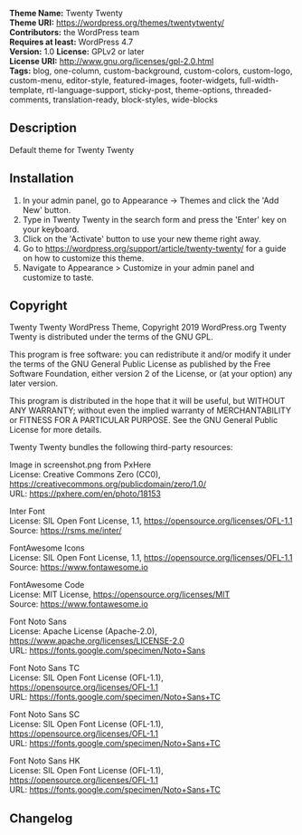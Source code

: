 **Theme Name:** Twenty Twenty  
**Theme URI:** https://wordpress.org/themes/twentytwenty/  
**Contributors:** the WordPress team  
**Requires at least:** WordPress 4.7  
**Version:** 1.0
**License:** GPLv2 or later  
**License URI:** http://www.gnu.org/licenses/gpl-2.0.html  
**Tags:** blog, one-column, custom-background, custom-colors, custom-logo, custom-menu, editor-style, featured-images, footer-widgets, full-width-template, rtl-language-support, sticky-post, theme-options, threaded-comments, translation-ready, block-styles, wide-blocks

## Description

Default theme for Twenty Twenty

## Installation

1. In your admin panel, go to Appearance -> Themes and click the 'Add New' button.
2. Type in Twenty Twenty in the search form and press the 'Enter' key on your keyboard.
3. Click on the 'Activate' button to use your new theme right away.
4. Go to https://wordpress.org/support/article/twenty-twenty/ for a guide on how to customize this theme.
5. Navigate to Appearance > Customize in your admin panel and customize to taste.

## Copyright

Twenty Twenty WordPress Theme, Copyright 2019 WordPress.org
Twenty Twenty is distributed under the terms of the GNU GPL.

This program is free software: you can redistribute it and/or modify
it under the terms of the GNU General Public License as published by
the Free Software Foundation, either version 2 of the License, or
(at your option) any later version.

This program is distributed in the hope that it will be useful,
but WITHOUT ANY WARRANTY; without even the implied warranty of
MERCHANTABILITY or FITNESS FOR A PARTICULAR PURPOSE. See the
GNU General Public License for more details.

Twenty Twenty bundles the following third-party resources:

Image in screenshot.png from PxHere  
License: Creative Commons Zero (CC0), https://creativecommons.org/publicdomain/zero/1.0/  
URL: https://pxhere.com/en/photo/18153

Inter Font  
License: SIL Open Font License, 1.1, https://opensource.org/licenses/OFL-1.1  
Source: https://rsms.me/inter/

FontAwesome Icons  
License: SIL Open Font License, 1.1, https://opensource.org/licenses/OFL-1.1  
Source: https://www.fontawesome.io

FontAwesome Code  
License: MIT License, https://opensource.org/licenses/MIT  
Source: https://www.fontawesome.io

Font Noto Sans  
License: Apache License (Apache-2.0), https://www.apache.org/licenses/LICENSE-2.0  
URL: https://fonts.google.com/specimen/Noto+Sans

Font Noto Sans TC  
License: SIL Open Font License (OFL-1.1), https://opensource.org/licenses/OFL-1.1  
URL: https://fonts.google.com/specimen/Noto+Sans+TC

Font Noto Sans SC  
License: SIL Open Font License (OFL-1.1), https://opensource.org/licenses/OFL-1.1  
URL: https://fonts.google.com/specimen/Noto+Sans+TC

Font Noto Sans HK  
License: SIL Open Font License (OFL-1.1), https://opensource.org/licenses/OFL-1.1  
URL: https://fonts.google.com/specimen/Noto+Sans+TC

## Changelog

